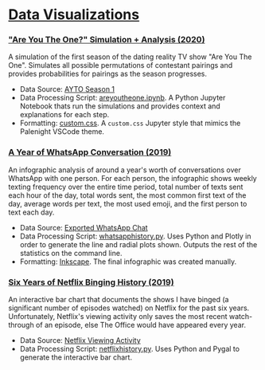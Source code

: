 # [Data Visualizations](https://mirrorkeydev.github.io/Visualizations/)

### ["Are You The One?" Simulation + Analysis (2020)](https://mirrorkeydev.github.io/Visualizations/areyoutheone/areyoutheone.html)
A simulation of the first season of the dating reality TV show "Are You The One". Simulates all possible permutations of contestant pairings and provides probabilities for pairings as the season progresses.
- Data Source: [AYTO Season 1](https://www.netflix.com/title/81228406)
- Data Processing Script: [areyoutheone.ipynb](https://github.com/mirrorkeydev/Visualizations/blob/master/areyoutheone/areyoutheone.ipynb). A Python Jupyter Notebook thats run the simulations and provides context and explanations for each step.
- Formatting: [custom.css](https://gist.github.com/mirrorkeydev/5c9a996f8926fd8c6c7836825e71c6eb.org). A `custom.css` Jupyter style that mimics the Palenight VSCode theme.

### [A Year of WhatsApp Conversation (2019)](https://mirrorkeydev.github.io/Visualizations/whatsapp/whatsapp.html)
An infographic analysis of around a year's worth of conversations over WhatsApp with one person. For each person, the infographic shows weekly texting frequency over the entire time period, total number of texts sent each hour of the day, total words sent, the most common first text of the day, average words per text, the most used emoji, and the first person to text each day.
- Data Source: [Exported WhatsApp Chat](https://faq.whatsapp.com/en/android/23756533/)
- Data Processing Script: [whatsapphistory.py](https://github.com/mirrorkeydev/Visualizations/blob/master/whatsapp/whatsapphistory.py). Uses Python and Plotly in order to generate the line and radial plots shown. Outputs the rest of the statistics on the command line.
- Formatting: [Inkscape](inkscape.org). The final infographic was created manually.

### [Six Years of Netflix Binging History (2019)](https://mirrorkeydev.github.io/Visualizations/netflix/netflix.html)
An interactive bar chart that documents the shows I have binged (a significant number of episodes watched) on Netflix for the past six years. Unfortunately, Netflix's viewing activity only saves the most recent watch-through of an episode, else The Office would have appeared every year.
- Data Source: [Netflix Viewing Activity](https://www.netflix.com/viewingactivity)
- Data Processing Script: [netflixhistory.py](https://github.com/mirrorkeydev/Visualizations/blob/master/netflix/netflixhistory.py). Uses Python and Pygal to generate the interactive bar chart.
